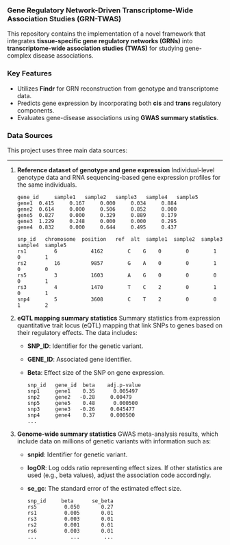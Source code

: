 ### Gene Regulatory Network-Driven Transcriptome-Wide Association Studies (GRN-TWAS)

This repository contains the implementation of a novel framework that integrates **tissue-specific gene regulatory networks (GRNs)** into **transcriptome-wide association studies (TWAS)** for studying gene-complex disease associations.

### Key Features

- Utilizes **Findr** for GRN reconstruction from genotype and transcriptome data.
- Predicts gene expression by incorporating both **cis** and **trans** regulatory components.
- Evaluates gene-disease associations using **GWAS summary statistics**.

### Data Sources

This project uses three main data sources:

---
1. **Reference dataset of genotype and gene expression**
   Individual-level genotype data and RNA sequencing-based gene expression profiles for the same individuals.


      ```plaintext
      gene_id     sample1   sample2   sample3   sample4   sample5
      gene1  0.415     0.167     0.000     0.034     0.884
      gene2  0.614     0.000     0.506     0.852     0.000
      gene5  0.827     0.000     0.329     0.889     0.179
      gene3  1.229     0.248     0.000     0.000     0.295
      gene4  0.832     0.000     0.644     0.495     0.437
      ```

      ```plaintext
      snp_id   chromosome  position   ref  alt  sample1  sample2  sample3  sample4  sample5
      rs1         6           4162        C    G    0        0        1        0        1
      rs2         16          9857        G    A    0        0        1        0        0
      rs5         3           1603        A    G    0        0        0        0        1
      rs3         4           1470        T    C    2        0        1        0        1
      snp4        5           3608        C    T    2        0        0        1        2
      ```

2. **eQTL mapping summary statistics**
   Summary statistics from expression quantitative trait locus (eQTL) mapping that link SNPs to genes based on their regulatory effects. The data includes:

   - **SNP_ID**: Identifier for the genetic variant.
   - **GENE_ID**: Associated gene identifier.
   - **Beta**: Effect size of the SNP on gene expression.

      ```plaintext
      snp_id   gene_id  beta    adj.p-value
      snp1     gene1    0.35      0.005497
      snp2     gene2   -0.28     0.00479
      snp5     gene5    0.48      0.000500
      snp3     gene3   -0.26     0.045477
      snp4     gene4    0.37     0.000500
      ...
      ```

3. **Genome-wide summary statistics**
   GWAS meta-analysis results, which include data on millions of genetic variants with information such as:

   - **snpid**: Identifier for genetic variant.
   - **logOR**: Log odds ratio representing effect sizes. If other statistics are used (e.g., beta values), adjust the association code accordingly.
   - **se_gc**: The standard error of the estimated effect size.

      ```plaintext
      snp_id     beta      se_beta
      rs5         0.050       0.27
      rs1         0.005       0.01
      rs3         0.003       0.01
      rs2         0.001       0.01
      rs6         0.003       0.01
      ...           ...        ...
      ```
